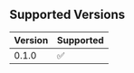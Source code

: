 
## Supported Versions

| Version | Supported          |
| ------- | ------------------ |
| 0.1.0   | :white_check_mark: |
